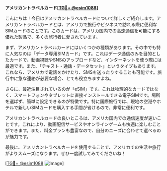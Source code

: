 **アメリカントラベルカード[[TG💪+ @esim1088](https://t.me/s/esim1088)]**

こんにちは！今日はアメリカントラベルカードについて詳しくご紹介します。アメリカントラベルカードとは、アメリカで旅行やビジネスで訪れる際に便利なSIMカードのことです。このカードは、アメリカ国内での高速通信を可能にする優れた製品で、多くの旅行者に愛されています。

まず、アメリカントラベルカードにはいくつかの種類があります。その中でも特に人気なのは「データ専用SIMカード」です。これはデータ通信のみを目的としたカードで、動画視聴やSNSのアップロードなど、インターネットを使う際には最適です。また、「テキスト・通話・データセット」というタイプもあります。これなら、アメリカで電話をかけたり、SMSを送ったりすることも可能です。旅行中に急な連絡が必要な場合、とても役立ちますよね。

さらに、最近注目されているのが「eSIM」です。これは物理的なカードではなく、スマートフォンやタブレットに直接インストールできる電子SIMです。場所を選ばず、簡単に設定できるのが特徴です。特に国際旅行では、現地の空港やホテルで新しいSIMカードを購入する手間が省けるので、非常に便利です。

アメリカントラベルカードの良いところは、アメリカ国内での通信速度が速いことです。これにより、動画配信サービスやオンラインゲームも快適に楽しむことができます。また、料金プランも豊富なので、自分のニーズに合わせて選べるのが魅力です。

最後に、アメリカントラベルカードを使用することで、アメリカでの生活や旅行がよりスムーズになります。ぜひ一度試してみてくださいね！

[[TG💪+ @esim1088](https://t.me/s/esim1088) ![Image](https://i.postimg.cc/Y0z9fWf4/image.png)]